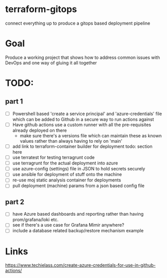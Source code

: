 # terraform-gitops
connect everything up to produce a gitops based deployment pipeline

# Goal
Produce a working project that shows how to address common issues with DevOps and one way of gluing it all together

# TODO:

## part 1
- [ ] Powershell based 'create a service principal' and 'azure-credentials' file which can be added to Github in a secure way to run actions against
- [ ] Have github actions use a custom runner with all the pre-requisites already deployed on there
  * make sure there's a versions file which can maintain these as known values rather than always having to rely on 'main'
- [ ] add link to terraform-container builder for deployment todo: section here
- [ ] use terratest for testing terragrunt code
- [ ] use terragrunt for the actual deployment into azure
- [ ] use azure-config (settings) file in JSON to hold secrets securely
- [ ] use ansible for deployment of stuff onto the machine
- [ ] re-use moj static analysis container for deployments
- [ ] pull deployment (machine) params from a json based config file

## part 2
- [ ] have Azure based dashboards and reporting rather than having prom/grafana/loki etc.
- [ ] see if there's a use case for Grafana Mimir anywhere?
- [ ] include a database related backup/restore mechanism example

# Links 

https://www.techielass.com/create-azure-credentials-for-use-in-github-actions/
